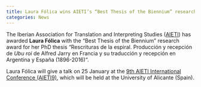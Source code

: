 ```yaml
---
title: Laura Fólica wins AIETI’s “Best Thesis of the Biennium” research award
categories: News
---
```

The Iberian Association for Translation and Interpreting Studies ([AIETI](http://www.aieti.eu/en/)) has awarded **Laura Fólica** with the “Best Thesis of the Biennium” research award for her PhD thesis “Rescrituras de la espiral. Producción y recepción de *Ubu roi* de Alfred Jarry en Francia y su traducción y recepción en Argentina y España (1896-2016)“.

Laura Fólica will give a talk on 25 January at the [9th AIETI International Conference (AIETI9)](https://web.ua.es/en/aieti9/home.html), which will be held at the University of Alicante (Spain).
